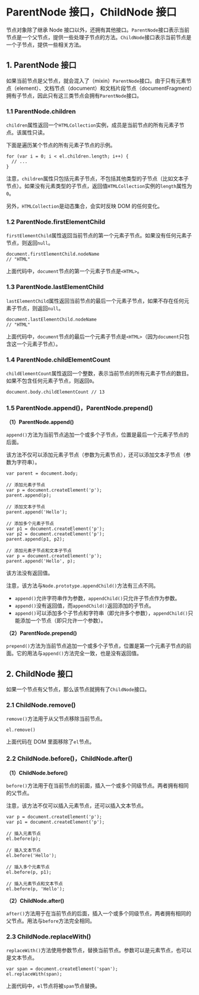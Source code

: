 # ParentNode 接口，ChildNode 接口

节点对象除了继承 Node 接口以外，还拥有其他接口。`ParentNode`接口表示当前节点是一个父节点，提供一些处理子节点的方法。`ChildNode`接口表示当前节点是一个子节点，提供一些相关方法。



## 1. ParentNode 接口   

如果当前节点是父节点，就会混入了（mixin）`ParentNode`接口。由于只有元素节点（element）、文档节点（document）和文档片段节点（documentFragment）拥有子节点，因此只有这三类节点会拥有`ParentNode`接口。

### 1.1 ParentNode.children   

`children`属性返回一个`HTMLCollection`实例，成员是当前节点的所有元素子节点。该属性只读。

下面是遍历某个节点的所有元素子节点的示例。

```
for (var i = 0; i < el.children.length; i++) {
  // ...
}
```

注意，`children`属性只包括元素子节点，不包括其他类型的子节点（比如文本子节点）。如果没有元素类型的子节点，返回值`HTMLCollection`实例的`length`属性为`0`。

另外，`HTMLCollection`是动态集合，会实时反映 DOM 的任何变化。

### 1.2 ParentNode.firstElementChild   

`firstElementChild`属性返回当前节点的第一个元素子节点。如果没有任何元素子节点，则返回`null`。

```
document.firstElementChild.nodeName
// "HTML"
```

上面代码中，`document`节点的第一个元素子节点是`<HTML>`。

### 1.3 ParentNode.lastElementChild   

`lastElementChild`属性返回当前节点的最后一个元素子节点，如果不存在任何元素子节点，则返回`null`。

```
document.lastElementChild.nodeName
// "HTML"
```

上面代码中，`document`节点的最后一个元素子节点是`<HTML>`（因为`document`只包含这一个元素子节点）。

### 1.4 ParentNode.childElementCount   

`childElementCount`属性返回一个整数，表示当前节点的所有元素子节点的数目。如果不包含任何元素子节点，则返回`0`。

```
document.body.childElementCount // 13
```

### 1.5 ParentNode.append()，ParentNode.prepend()   

**（1）ParentNode.append()**

`append()`方法为当前节点追加一个或多个子节点，位置是最后一个元素子节点的后面。

该方法不仅可以添加元素子节点（参数为元素节点），还可以添加文本子节点（参数为字符串）。

```
var parent = document.body;

// 添加元素子节点
var p = document.createElement('p');
parent.append(p);

// 添加文本子节点
parent.append('Hello');

// 添加多个元素子节点
var p1 = document.createElement('p');
var p2 = document.createElement('p');
parent.append(p1, p2);

// 添加元素子节点和文本子节点
var p = document.createElement('p');
parent.append('Hello', p);
```

该方法没有返回值。

注意，该方法与`Node.prototype.appendChild()`方法有三点不同。

- `append()`允许字符串作为参数，`appendChild()`只允许子节点作为参数。
- `append()`没有返回值，而`appendChild()`返回添加的子节点。
- `append()`可以添加多个子节点和字符串（即允许多个参数），`appendChild()`只能添加一个节点（即只允许一个参数）。

**（2）ParentNode.prepend()**

`prepend()`方法为当前节点追加一个或多个子节点，位置是第一个元素子节点的前面。它的用法与`append()`方法完全一致，也是没有返回值。



## 2. ChildNode 接口   

如果一个节点有父节点，那么该节点就拥有了`ChildNode`接口。

### 2.1 ChildNode.remove()   

`remove()`方法用于从父节点移除当前节点。

```
el.remove()
```

上面代码在 DOM 里面移除了`el`节点。

### 2.2 ChildNode.before()，ChildNode.after()   

**（1）ChildNode.before()**

`before()`方法用于在当前节点的前面，插入一个或多个同级节点。两者拥有相同的父节点。

注意，该方法不仅可以插入元素节点，还可以插入文本节点。

```
var p = document.createElement('p');
var p1 = document.createElement('p');

// 插入元素节点
el.before(p);

// 插入文本节点
el.before('Hello');

// 插入多个元素节点
el.before(p, p1);

// 插入元素节点和文本节点
el.before(p, 'Hello');
```

**（2）ChildNode.after()**

`after()`方法用于在当前节点的后面，插入一个或多个同级节点，两者拥有相同的父节点。用法与`before`方法完全相同。

### 2.3 ChildNode.replaceWith()   

`replaceWith()`方法使用参数节点，替换当前节点。参数可以是元素节点，也可以是文本节点。

```
var span = document.createElement('span');
el.replaceWith(span);
```

上面代码中，`el`节点将被`span`节点替换。
